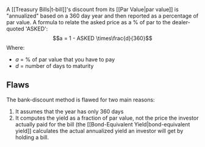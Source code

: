 A [[Treasury Bills|t-bill]]'s discount from its [[Par Value|par value]] is "annualized" based on a 360 day year and then reported as a percentage of par value. A formula to relate the asked price as a % of par to the dealer-quoted 'ASKED': 
$$a = 1 - ASKED \times\frac{d}{360}$$
Where:
- $a$ = % of par value that you have to pay
- $d$ = number of days to maturity
## Flaws
The bank-discount method is flawed for two main reasons:
1. It assumes that the year has only 360 days
2. It computes the yield as a fraction of par value, not the price the investor actually paid for the bill (the [[Bond-Equivalent Yield|bond-equivalent yield]] calculates the actual annualized yield an investor will get by holding a bill.